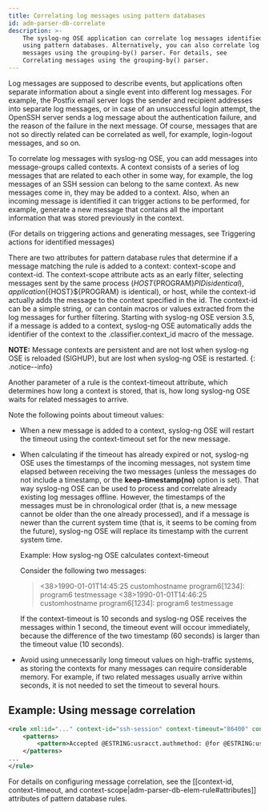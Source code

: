 ```yaml
---
title: Correlating log messages using pattern databases
id: adm-parser-db-correlate
description: >-
    The syslog-ng OSE application can correlate log messages identified
    using pattern databases. Alternatively, you can also correlate log 
    messages using the grouping-by() parser. For details, see 
    Correlating messages using the grouping-by() parser.
---
```


Log messages are supposed to describe events, but applications often
separate information about a single event into different log messages.
For example, the Postfix email server logs the sender and recipient
addresses into separate log messages, or in case of an unsuccessful
login attempt, the OpenSSH server sends a log message about the
authentication failure, and the reason of the failure in the next
message. Of course, messages that are not so directly related can be
correlated as well, for example, login-logout messages, and so on.

To correlate log messages with syslog-ng OSE, you can add messages into
message-groups called contexts. A context consists of a series of log
messages that are related to each other in some way, for example, the
log messages of an SSH session can belong to the same context. As new
messages come in, they may be added to a context. Also, when an incoming
message is identified it can trigger actions to be performed, for
example, generate a new message that contains all the important
information that was stored previously in the context.

(For details on triggering actions and generating messages, see
Triggering actions for identified messages)

There are two attributes for pattern database rules that determine if a
message matching the rule is added to a context: context-scope and
context-id. The context-scope attribute acts as an early filter,
selecting messages sent by the same process (${HOST}${PROGRAM}${PID}
is identical), application (${HOST}${PROGRAM} is identical), or host,
while the context-id actually adds the message to the context specified
in the id. The context-id can be a simple string, or can contain macros
or values extracted from the log messages for further filtering.
Starting with syslog-ng OSE version 3.5, if a message is added to a
context, syslog-ng OSE automatically adds the identifier of the context
to the .classifier.context\_id macro of the message.

**NOTE:** Message contexts are persistent and are not lost when syslog-ng
OSE is reloaded (SIGHUP), but are lost when syslog-ng OSE is restarted.
{: .notice--info}

Another parameter of a rule is the context-timeout attribute, which
determines how long a context is stored, that is, how long syslog-ng OSE
waits for related messages to arrive.

Note the following points about timeout values:

- When a new message is added to a context, syslog-ng OSE will restart
    the timeout using the context-timeout set for the new message.

- When calculating if the timeout has already expired or not,
    syslog-ng OSE uses the timestamps of the incoming messages, not
    system time elapsed between receiving the two messages (unless the
    messages do not include a timestamp, or the **keep-timestamp(no)**
    option is set). That way syslog-ng OSE can be used to process and
    correlate already existing log messages offline. However, the
    timestamps of the messages must be in chronological order (that is,
    a new message cannot be older than the one already processed), and
    if a message is newer than the current system time (that is, it
    seems to be coming from the future), syslog-ng OSE will replace its
    timestamp with the current system time.

    Example: How syslog-ng OSE calculates context-timeout

    Consider the following two messages:

    ><38>1990-01-01T14:45:25 customhostname program6[1234]: program6 testmessage
    ><38>1990-01-01T14:46:25 customhostname program6[1234]: program6 testmessage

    If the context-timeout is 10 seconds and syslog-ng OSE receives the
    messages within 1 second, the timeout event will occour immediately,
    because the difference of the two timestamp (60 seconds) is larger
    than the timeout value (10 seconds).

- Avoid using unnecessarily long timeout values on high-traffic
    systems, as storing the contexts for many messages can require
    considerable memory. For example, if two related messages usually
    arrive within seconds, it is not needed to set the timeout to
    several hours.

## Example: Using message correlation

```xml
<rule xml:id="..." context-id="ssh-session" context-timeout="86400" context-scope="process">
    <patterns>
        <pattern>Accepted @ESTRING:usracct.authmethod: @for @ESTRING:usracct.username: @from @ESTRING:usracct.device: @port @ESTRING:: @@ANYSTRING:usracct.service@</pattern>
    </patterns>
...
</rule>
```

For details on configuring message correlation, see the
[[context-id, context-timeout, and context-scope|adm-parser-db-elem-rule#attributes]]
attributes of pattern database rules.
